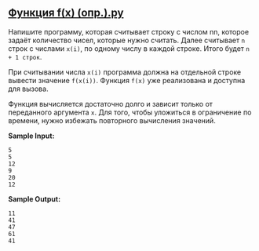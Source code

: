 ## [Функция f(x) (опр.).py](https://github.com/vasoltu/-Stepik/blob/main/Программирование%20на%20Python/Функция%20def/Функция%20f(x)%20(опр.).py)
Напишите программу, которая считывает строку с числом nn, которое задаёт количество чисел, которые нужно считать. Далее считывает `n` строк с числами `x(i)`, 
по одному числу в каждой строке. Итого будет `n + 1 строк`.

При считывании числа `x(i)` программа должна на отдельной строке вывести значение `f(x(i))`. Функция `f(x)` уже реализована и доступна для вызова. 

Функция вычисляется достаточно долго и зависит только от переданного аргумента `x`. Для того, чтобы уложиться в ограничение по времени, 
нужно избежать повторного вычисления значений.

**Sample Input:**
```
5
5
12
9
20
12
```
**Sample Output:**
```
11
41
47
61
41
```
